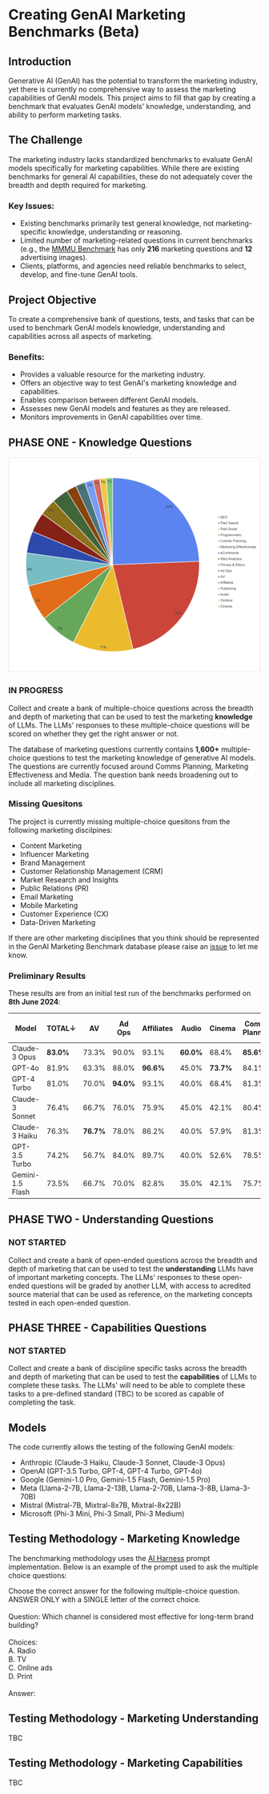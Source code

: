 # Creating GenAI Marketing Benchmarks (Beta)

## Introduction

Generative AI (GenAI) has the potential to transform the marketing industry, yet there is currently no comprehensive way to assess the marketing capabilities of GenAI models. This project aims to fill that gap by creating a benchmark that evaluates GenAI models' knowledge, understanding, and ability to perform marketing tasks.

## The Challenge

The marketing industry lacks standardized benchmarks to evaluate GenAI models specifically for marketing capabilities. While there are existing benchmarks for general AI capabilities, these do not adequately cover the breadth and depth required for marketing.

### Key Issues:
- Existing benchmarks primarily test general knowledge, not marketing-specific knowledge, understanding or reasoning.
- Limited number of marketing-related questions in current benchmarks (e.g., the [MMMU Benchmark](https://mmmu-benchmark.github.io) has only **216** marketing questions and **12** advertising images).
- Clients, platforms, and agencies need reliable benchmarks to select, develop, and fine-tune GenAI tools.

## Project Objective

To create a comprehensive bank of questions, tests, and tasks that can be used to benchmark GenAI models knowledge, understanding and capabilities across all aspects of marketing.

### Benefits:
- Provides a valuable resource for the marketing industry.
- Offers an objective way to test GenAI's marketing knowledge and capabilities.
- Enables comparison between different GenAI models.
- Assesses new GenAI models and features as they are released.
- Monitors improvements in GenAI capabilities over time.

##  PHASE ONE - Knowledge Questions
![GenAI Marketing Benchmark Questions](https://github.com/seanbetts/genai-marketing-benchmarks/blob/main/Images/Questions%20_June_2024.png)

### IN PROGRESS
Collect and create a bank of multiple-choice questions across the breadth and depth of marketing that can be used to test the marketing **knowledge** of LLMs. The LLMs' responses to these multiple-choice questions will be scored on whether they get the right answer or not.

The database of marketing questions currently contains **1,600+** multiple-choice questions to test the marketing knowledge of generative AI models. The questions are currently focused around Comms Planning, Marketing Effectiveness and Media. The question bank needs broadening out to include all marketing disciplines.

### Missing Quesitons
The project is currently missing multiple-choice quesitons from the following marketing discilpines:
- Content Marketing
- Influencer Marketing
- Brand Management
- Customer Relationship Management (CRM)
- Market Research and Insights
- Public Relations (PR)
- Email Marketing
- Mobile Marketing
- Customer Experience (CX)
- Data-Driven Marketing

If there are other marketing disciplines that you think should be represented in the GenAI Marketing Benchmark database please raise an [issue](https://github.com/seanbetts/genai-marketing-benchmarks/issues) to let me know.

### Preliminary Results
These results are from an initial test run of the benchmarks performed on **8th June 2024**:<br>

| Model           | TOTAL↓ | AV     | Ad Ops | Affiliates | Audio | Cinema | Comms Planning | Marketing Effectiveness | Outdoor | Paid Search | Paid Social | Privacy & Ethics | Programmatic | Publishing | SEO   | Web Analytics | eCommerce |
|-----------------|-------|--------|--------|------------|-------|--------|----------------|-------------------------|---------|-------------|-------------|------------------|--------------|------------|-------|---------------|-----------|
| Claude-3 Opus   | **83.0%**  | 73.3%  | 90.0%  | 93.1%      | **60.0%** | 68.4%  | **85.6%**          | **85.9%**                   | 70.0%   | **85.6%**       | **74.2%**       | 86.0%            | **77.0%**        | 60.0%      | 86.0% | 78.3%         | 97.0%     |
| GPT-4o          | 81.9%  | 63.3%  | 88.0%  | **96.6%**     | 45.0% | **73.7%**  | 84.1%          | 83.8%                   | **75.0%**   | 82.4%       | 72.5%       | **92.0%**            | 73.5%        | **64.0%**      | 86.0% | **83.3%**        | **100.0%**    |
| GPT-4 Turbo     | 81.0%  | 70.0%  | **94.0%**  | 93.1%      | 40.0% | 68.4%  | 81.3%          | 75.8%                   | 65.0%   | 82.2%       | 72.0%       | 86.0%            | 71.7%        | 60.0%      | **88.3%** | 75.0%         | 98.5%     |
| Claude-3 Sonnet | 76.4%  | 66.7%  | 76.0%  | 75.9%      | 45.0% | 42.1%  | 80.4%          | 74.8%                   | 65.0%   | 77.1%       | 73.6%       | 84.0%            | 68.1%        | 48.0%      | 81.0% | 75.0%         | 98.5%     |
| Claude-3 Haiku  | 76.3%  | **76.7%**  | 78.0%  | 86.2%      | 40.0% | 57.9%  | 81.3%          | 81.8%                   | 70.0%   | 72.8%       | 73.1%       | 80.0%            | 68.1%        | 56.0%      | 81.0% | 68.3%         | 98.5%     |
| GPT-3.5 Turbo   | 74.2%  | 56.7%  | 84.0%  | 89.7%      | 40.0% | 52.6%  | 78.5%          | 68.7%                   | 50.0%   | 73.1%       | 68.1%       | 80.0%            | 63.7%        | 60.0%      | 81.2% | 70.0%         | 95.5%     |
| Gemini-1.5 Flash | 73.5% | 66.7% | 70.0% | 82.8% | 35.0% | 42.1% | 75.7% | 73.7% | 50.0% | 73.4% | 66.5% | 82.0% | 62.8% | 56.0% | 80.5% | 71.7% | 98.5% |

## PHASE TWO - Understanding Questions

### NOT STARTED
Collect and create a bank of open-ended questions across the breadth and depth of marketing that can be used to test the **understanding** LLMs have of important marketing concepts. The LLMs' responses to these open-ended questions will be graded by another LLM, with access to acredited source material that can be used as reference, on the marketing concepts tested in each open-ended question.

## PHASE THREE - Capabilities Questions

### NOT STARTED
Collect and create a bank of discipline specific tasks across the breadth and depth of marketing that can be used to test the **capabilities** of LLMs to complete these tasks. The LLMs' will need to be able to complete these tasks to a pre-defined standard (TBC) to be scored as capable of completing the task.

## Models
The code currently allows the testing of the following GenAI models:
- Anthropic (Claude-3 Haiku, Claude-3 Sonnet, Claude-3 Opus)
- OpenAI (GPT-3.5 Turbo, GPT-4, GPT-4 Turbo, GPT-4o)
- Google (Gemini-1.0 Pro, Gemini-1.5 Flash, Gemini-1.5 Pro)
- Meta (Llama-2-7B, Llama-2-13B, Llama-2-70B, Llama-3-8B, Llama-3-70B)
- Mistral (Mistral-7B, Mixtral-8x7B, Mixtral-8x22B)
- Microsoft (Phi-3 Mini, Phi-3 Small, Phi-3 Medium)

## Testing Methodology - Marketing Knowledge
The benchmarking methodology uses the [AI Harness](https://github.com/EleutherAI/lm-evaluation-harness/tree/e47e01beea79cfe87421e2dac49e64d499c240b4) prompt implementation. Below is an example of the prompt used to ask the multiple choice questions:

Choose the correct answer for the following multiple-choice question. ANSWER ONLY with a SINGLE letter of the correct choice.<br><br>
Question: Which channel is considered most effective for long-term brand building?<br><br>
Choices:<br>
A. Radio<br>
B. TV<br>
C. Online ads<br>
D. Print<br><br>
Answer:

## Testing Methodology - Marketing Understanding

TBC

## Testing Methodology - Marketing Capabilities

TBC